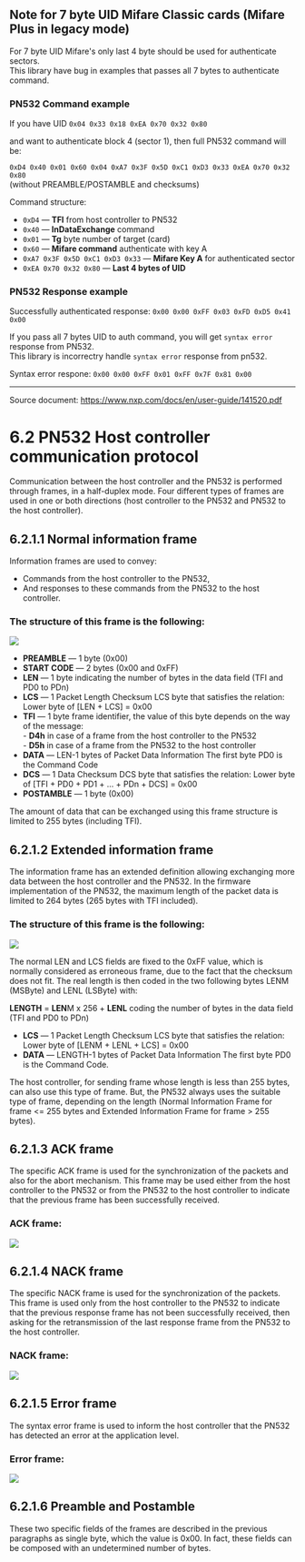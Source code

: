 ## Note for 7 byte UID Mifare Classic  cards (Mifare Plus in legacy mode)
For 7 byte UID Mifare's only last 4 byte should be used for authenticate sectors.  
This library have bug in examples that passes all 7 bytes to authenticate command. 

### PN532 Command example

If you have UID `0x04 0x33 0x18 0xEA 0x70 0x32 0x80`  

and want to authenticate block 4 (sector 1), then full PN532 command will be:  

`0xD4 0x40 0x01 0x60 0x04 0xA7 0x3F 0x5D 0xC1 0xD3 0x33 0xEA 0x70 0x32 0x80`  
(without PREAMBLE/POSTAMBLE and checksums)  

Command structure:  

* `0xD4` — **TFI** from host controller to PN532
* `0x40` — **InDataExchange** command 
* `0x01` — **Tg** byte number of target (card)
* `0x60` — **Mifare command** authenticate with key A
* `0xA7 0x3F 0x5D 0xC1 0xD3 0x33` — **Mifare Key A** for authenticated sector
* `0xEA 0x70 0x32 0x80` — **Last 4 bytes of UID** 


### PN532 Response example
Successfully authenticated response: `0x00 0x00 0xFF 0x03 0xFD 0xD5 0x41 0x00`  

If you pass all 7 bytes UID to auth command, you will get `syntax error` response from PN532.  
This library is incorrectry handle `syntax error` response from pn532.

Syntax error respone: `0x00 0x00 0xFF 0x01 0xFF 0x7F 0x81 0x00`






---

Source document: https://www.nxp.com/docs/en/user-guide/141520.pdf 

# 6.2 PN532 Host controller communication protocol

Communication between the host controller and the PN532 is performed through frames, in a half-duplex mode.
Four different types of frames are used in one or both directions (host controller to the PN532 and PN532 to the host controller).


## 6.2.1.1 Normal information frame

Information frames are used to convey:
* Commands from the host controller to the PN532,
* And responses to these commands from the PN532 to the host controller.

### The structure of this frame is the following:

![](https://i.imgur.com/P9gbxho.png)


*   **PREAMBLE** — 1 byte (0x00)
*  **START CODE** — 2 bytes (0x00 and 0xFF)
*  **LEN** — 1 byte indicating the number of bytes in the data field (TFI and PD0 to PDn)
*  **LCS** — 1 Packet Length Checksum LCS byte that satisfies the relation: Lower byte of [LEN + LCS] = 0x00
*  **TFI** — 1 byte frame identifier, the value of this byte depends on the way of the message:  
             - **D4h** in case of a frame from the host controller to the PN532  
              - **D5h** in case of a frame from the PN532 to the host controller  
*  **DATA** — LEN-1 bytes of Packet Data Information The first byte PD0 is the Command Code
*  **DCS** — 1 Data Checksum DCS byte that satisfies the relation: Lower byte of [TFI + PD0 + PD1 + ... + PDn + DCS] = 0x00
*  **POSTAMBLE** — 1 byte (0x00)

The amount of data that can be exchanged using this frame structure is limited to 255 bytes (including TFI).

## 6.2.1.2 Extended information frame

The information frame has an extended definition allowing exchanging more data between the host controller and the PN532.
In the firmware implementation of the PN532, the maximum length of the packet data is limited to 264 bytes (265 bytes with TFI included).

### The structure of this frame is the following:
![](https://i.imgur.com/5sw4y8Q.png)

The normal LEN and LCS fields are fixed to the 0xFF value, which is normally considered as erroneous frame, due to the fact that the checksum does not fit.
The real length is then coded in the two following bytes LENM (MSByte) and LENL (LSByte) with:

**LENGTH** = **LEN**M x 256 + **LENL** coding the number of bytes in the data field (TFI and PD0 to PDn)
* **LCS** — 1 Packet Length Checksum LCS byte that satisfies the relation: Lower byte of [LENM + LENL + LCS] = 0x00
* **DATA** — LENGTH-1 bytes of Packet Data Information The first byte PD0 is the Command Code.

The host controller, for sending frame whose length is less than 255 bytes, can also use this type of frame.
But, the PN532 always uses the suitable type of frame, depending on the length (Normal Information Frame for frame <= 255 bytes and Extended Information Frame for frame > 255 bytes).


## 6.2.1.3 ACK frame
The specific ACK frame is used for the synchronization of the packets and also for the abort mechanism.
This frame may be used either from the host controller to the PN532 or from the PN532 to the host controller to indicate that the previous frame has been successfully received.

### ACK frame:
![](https://i.imgur.com/WJVgoD2.png)

## 6.2.1.4 NACK frame
The specific NACK frame is used for the synchronization of the packets.
This frame is used only from the host controller to the PN532 to indicate that the previous response frame has not been successfully received, then asking for the retransmission of the last response frame from the PN532 to the host controller.

### NACK frame:
![](https://i.imgur.com/PmkO0h2.png)

## 6.2.1.5 Error frame
The syntax error frame is used to inform the host controller that the PN532 has detected an error at the application level.

### Error frame:
![](https://i.imgur.com/gT7pCLk.png)

## 6.2.1.6 Preamble and Postamble
These two specific fields of the frames are described in the previous paragraphs as single byte, which the value is 0x00.
In fact, these fields can be composed with an undetermined number of bytes.


